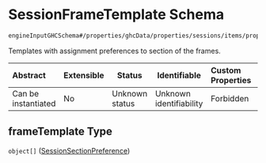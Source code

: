 # SessionFrameTemplate Schema

```txt
engineInputGHCSchema#/properties/ghcData/properties/sessions/items/properties/frameTemplate
```

Templates with assignment preferences to section of the frames.


| Abstract            | Extensible | Status         | Identifiable            | Custom Properties | Additional Properties | Access Restrictions | Defined In                                                         |
| :------------------ | ---------- | -------------- | ----------------------- | :---------------- | --------------------- | ------------------- | ------------------------------------------------------------------ |
| Can be instantiated | No         | Unknown status | Unknown identifiability | Forbidden         | Allowed               | none                | [ghc.schema.json\*](../out/ghc.schema.json "open original schema") |

## frameTemplate Type

`object[]` ([SessionSectionPreference](ghc-properties-ghcdata-properties-sessions-session-properties-sessionframetemplate-sessionsectionpreference.md))
